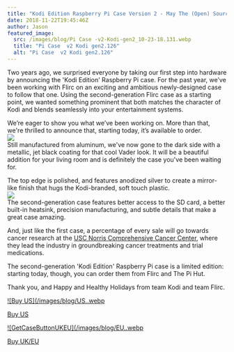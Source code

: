```yaml
---
title: "Kodi Edition Raspberry Pi Case Version 2 - May The (Open) Source Be With You!"
date: 2018-11-22T19:45:46Z
author: Jason
featured_image:
  src: /images/blog/Pi Case -v2-Kodi-gen2_10-23-18.131.webp
  title: "Pi Case  v2 Kodi gen2.126"
  alt: "Pi Case  v2 Kodi gen2.126"
---
```


Two years ago, we surprised everyone by taking our first step into hardware by announcing the 'Kodi Edition' Raspberry Pi case. For the past year, we’ve been working with Flirc on an exciting and ambitious newly-designed case to follow that one. Using the second-generation Flirc case as a starting point, we wanted something prominent that both matches the character of Kodi and blends seamlessly into your entertainment systems.

We’re eager to show you what we’ve been working on. More than that, we're thrilled to announce that, starting today, it’s available to order.  
![](/images/blog/Kodi-Rasp-Pi-Case-6-1080p.webp)  
Still manufactured from aluminum, we've now gone to the dark side with a metallic, jet black coating for that cool Vader look. It will be a beautiful addition for your living room and is definitely the case you've been waiting for.

The top edge is polished, and features anodized silver to create a mirror-like finish that hugs the Kodi-branded, soft touch plastic.  
![](/images/blog/Pi%20Case%20%20v2%20Kodi%20gen2_10-23-18.131.webp)  
The second-generation case features better access to the SD card, a better built-in heatsink, precision manufacturing, and subtle details that make a great case amazing.

And, just like the first case, a percentage of every sale will go towards cancer research at the [USC Norris Comprehensive Cancer Center](https://uscnorriscancer.usc.edu), where they lead the industry in groundbreaking cancer treatments and trial medications.

The second-generation 'Kodi Edition' Raspberry Pi case is a limited edition: starting today, though, you can order them from Flirc and The Pi Hut.

Thank you, and Happy and Healthy Holidays from team Kodi and team Flirc.

[![Buy US](/images/blog/US..webp](https://flirc.tv/more/raspberry-pi-case-ke-gen2)

[Buy US](https://flirc.tv/more/raspberry-pi-case-ke-gen2)

[![GetCaseButtonUKEU](/images/blog/EU..webp](https://thepihut.com/products/kodi-edition-raspberry-pi-case)

[Buy UK/EU](https://thepihut.com/products/kodi-edition-raspberry-pi-case)
